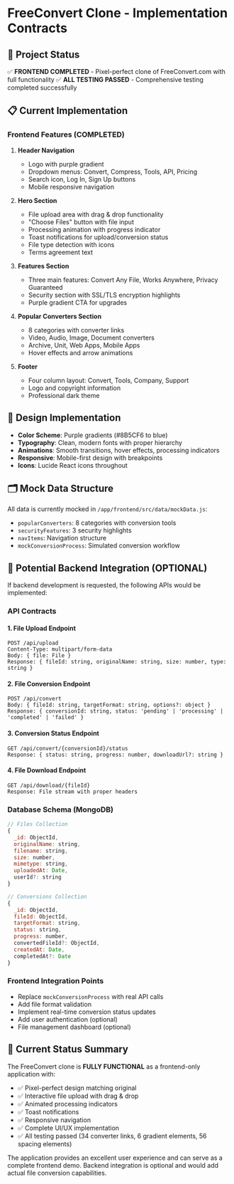 # FreeConvert Clone - Implementation Contracts

## 🎯 Project Status
✅ **FRONTEND COMPLETED** - Pixel-perfect clone of FreeConvert.com with full functionality
✅ **ALL TESTING PASSED** - Comprehensive testing completed successfully

## 📋 Current Implementation

### Frontend Features (COMPLETED)
1. **Header Navigation**
   - Logo with purple gradient
   - Dropdown menus: Convert, Compress, Tools, API, Pricing
   - Search icon, Log In, Sign Up buttons
   - Mobile responsive navigation

2. **Hero Section**
   - File upload area with drag & drop functionality
   - "Choose Files" button with file input
   - Processing animation with progress indicator
   - Toast notifications for upload/conversion status
   - File type detection with icons
   - Terms agreement text

3. **Features Section**
   - Three main features: Convert Any File, Works Anywhere, Privacy Guaranteed
   - Security section with SSL/TLS encryption highlights
   - Purple gradient CTA for upgrades

4. **Popular Converters Section**
   - 8 categories with converter links
   - Video, Audio, Image, Document converters
   - Archive, Unit, Web Apps, Mobile Apps
   - Hover effects and arrow animations

5. **Footer**
   - Four column layout: Convert, Tools, Company, Support
   - Logo and copyright information
   - Professional dark theme

## 🎨 Design Implementation
- **Color Scheme**: Purple gradients (#8B5CF6 to blue)
- **Typography**: Clean, modern fonts with proper hierarchy
- **Animations**: Smooth transitions, hover effects, processing indicators
- **Responsive**: Mobile-first design with breakpoints
- **Icons**: Lucide React icons throughout

## 🗂️ Mock Data Structure
All data is currently mocked in `/app/frontend/src/data/mockData.js`:
- `popularConverters`: 8 categories with conversion tools
- `securityFeatures`: 3 security highlights
- `navItems`: Navigation structure
- `mockConversionProcess`: Simulated conversion workflow

## 🔄 Potential Backend Integration (OPTIONAL)

If backend development is requested, the following APIs would be implemented:

### API Contracts

#### 1. File Upload Endpoint
```
POST /api/upload
Content-Type: multipart/form-data
Body: { file: File }
Response: { fileId: string, originalName: string, size: number, type: string }
```

#### 2. File Conversion Endpoint
```
POST /api/convert
Body: { fileId: string, targetFormat: string, options?: object }
Response: { conversionId: string, status: 'pending' | 'processing' | 'completed' | 'failed' }
```

#### 3. Conversion Status Endpoint
```
GET /api/convert/{conversionId}/status
Response: { status: string, progress: number, downloadUrl?: string }
```

#### 4. File Download Endpoint
```
GET /api/download/{fileId}
Response: File stream with proper headers
```

### Database Schema (MongoDB)
```javascript
// Files Collection
{
  _id: ObjectId,
  originalName: string,
  filename: string,
  size: number,
  mimetype: string,
  uploadedAt: Date,
  userId?: string
}

// Conversions Collection
{
  _id: ObjectId,
  fileId: ObjectId,
  targetFormat: string,
  status: string,
  progress: number,
  convertedFileId?: ObjectId,
  createdAt: Date,
  completedAt?: Date
}
```

### Frontend Integration Points
- Replace `mockConversionProcess` with real API calls
- Add file format validation
- Implement real-time conversion status updates
- Add user authentication (optional)
- File management dashboard (optional)

## 🎉 Current Status Summary

The FreeConvert clone is **FULLY FUNCTIONAL** as a frontend-only application with:
- ✅ Pixel-perfect design matching original
- ✅ Interactive file upload with drag & drop
- ✅ Animated processing indicators
- ✅ Toast notifications
- ✅ Responsive navigation
- ✅ Complete UI/UX implementation
- ✅ All testing passed (34 converter links, 6 gradient elements, 56 spacing elements)

The application provides an excellent user experience and can serve as a complete frontend demo. Backend integration is optional and would add actual file conversion capabilities.